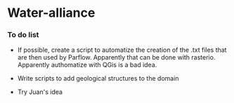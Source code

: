 # Water-alliance

### To do list
- If possible, create a script to automatize the creation of the .txt files that are 
then used by Parflow. Apparently that can be done with rasterio. Apparently authomatize with 
QGis is a bad idea.

- Write scripts to add geological structures to the domain

- Try Juan's idea